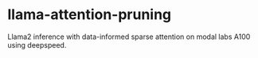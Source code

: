 # llama-attention-pruning

Llama2 inference with data-informed sparse attention on modal labs A100 using deepspeed.
